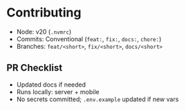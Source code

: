 # Contributing

- Node: v20 (`.nvmrc`)
- Commits: Conventional (`feat:`, `fix:`, `docs:`, `chore:`)
- Branches: `feat/<short>`, `fix/<short>`, `docs/<short>`

## PR Checklist
- Updated docs if needed
- Runs locally: server + mobile
- No secrets committed; `.env.example` updated if new vars